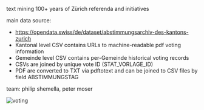 text mining 100+ years of Zürich referenda and initiatives

main data source:
+ https://opendata.swiss/de/dataset/abstimmungsarchiv-des-kantons-zurich
+ Kantonal level CSV contains URLs to machine-readable pdf voting information
+ Gemeinde level CSV contains per-Gemeinde historical voting records
+ CSVs are joined by unique vote ID (STAT_VORLAGE_ID)
+ PDF are converted to TXT via pdftotext and can be joined to CSV files by field ABSTIMMUNGSTAG

team: philip shemella, peter moser

![voting](https://static.independent.co.uk/s3fs-public/thumbnails/image/2015/09/25/20/suffragette.jpg?w600)

